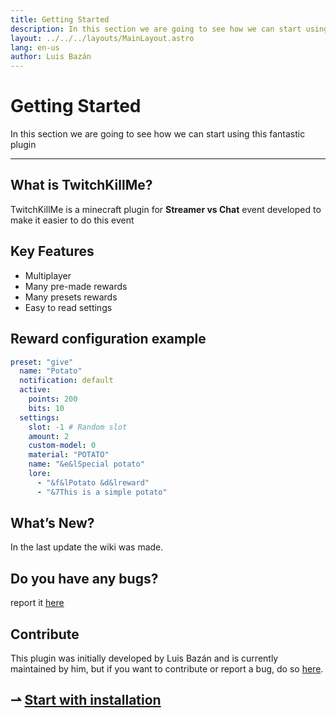 ```yaml
---
title: Getting Started
description: In this section we are going to see how we can start using this fantastic plugin
layout: ../../../layouts/MainLayout.astro
lang: en-us
author: Luis Bazán
---
```


# Getting Started

In this section we are going to see how we can start using this fantastic plugin

---

## What is TwitchKillMe?

TwitchKillMe is a minecraft plugin for **Streamer vs Chat** event developed to make it easier to do this event

## Key Features

- Multiplayer
- Many pre-made rewards
- Many presets rewards
- Easy to read settings

## Reward configuration example

```yaml
preset: "give"
  name: "Potato"
  notification: default
  active:
    points: 200
    bits: 10
  settings:
    slot: -1 # Random slot
    amount: 2
    custom-model: 0
    material: "POTATO"
    name: "&e&lSpecial potato"
    lore:
      - "&f&lPotato &d&lreward"
      - "&7This is a simple potato"
```

## What’s New?

In the last update the wiki was made.

## Do you have any bugs?

report it [here](https://github.com/luisBazanDev/TwitchKillMe/issues)

## Contribute

This plugin was initially developed by Luis Bazán and is currently maintained by him, but if you want to contribute or report a bug, do so [here](https://github.com/luisBazanDev/TwitchKillMe).

## ⇀ [Start with installation](/TwitchKillMe/en-us/getting-started/installation)
